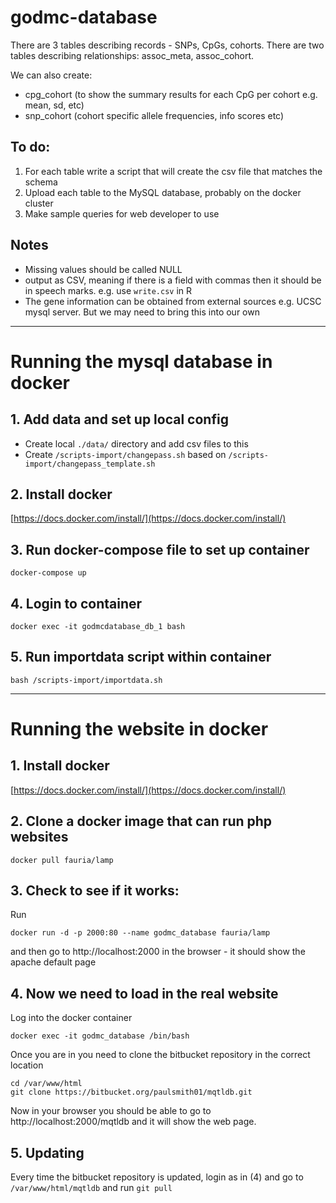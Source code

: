 # godmc-database


There are 3 tables describing records - SNPs, CpGs, cohorts. There are two tables describing relationships: assoc_meta, assoc_cohort.

We can also create:

- cpg_cohort (to show the summary results for each CpG per cohort e.g. mean, sd, etc)
- snp_cohort (cohort specific allele frequencies, info scores etc)

## To do:

1. For each table write a script that will create the csv file that matches the schema
2. Upload each table to the MySQL database, probably on the docker cluster
3. Make sample queries for web developer to use

## Notes

- Missing values should be called NULL
- output as CSV, meaning if there is a field with commas then it should be in speech marks. e.g. use `write.csv` in R
- The gene information can be obtained from external sources e.g. UCSC mysql server. But we may need to bring this into our own

* * *

# Running the mysql database in docker

## 1. Add data and set up local config

- Create local ```./data/``` directory and add csv files to this 
- Create ```/scripts-import/changepass.sh``` based on ```/scripts-import/changepass_template.sh```

## 2. Install docker 

[https://docs.docker.com/install/](https://docs.docker.com/install/)

## 3. Run docker-compose file to set up container

```
docker-compose up
```

## 4. Login to container

```
docker exec -it godmcdatabase_db_1 bash
```

## 5. Run importdata script within container

```
bash /scripts-import/importdata.sh
```


* * *

# Running the website in docker

## 1. Install docker 

[https://docs.docker.com/install/](https://docs.docker.com/install/)

## 2. Clone a docker image that can run php websites

```
docker pull fauria/lamp
```

## 3. Check to see if it works:

Run

```
docker run -d -p 2000:80 --name godmc_database fauria/lamp
```

and then go to http://localhost:2000 in the browser - it should show the apache default page

## 4. Now we need to load in the real website

Log into the docker container

```
docker exec -it godmc_database /bin/bash
```

Once you are in you need to clone the bitbucket repository in the correct location

```
cd /var/www/html
git clone https://bitbucket.org/paulsmith01/mqtldb.git
```

Now in your browser you should be able to go to http://localhost:2000/mqtldb and it will show the web page.

## 5. Updating

Every time the bitbucket repository is updated, login as in (4) and go to `/var/www/html/mqtldb` and run `git pull`




